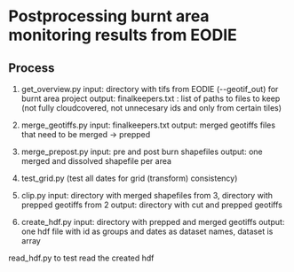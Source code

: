 # Postprocessing burnt area monitoring results from EODIE

## Process

1. get_overview.py
input: directory with tifs from EODIE (--geotif_out) for burnt area project
output: finalkeepers.txt : list of paths to files to keep (not fully cloudcovered, not unnecesary ids and only from certain tiles)

2. merge_geotiffs.py
input: finalkeepers.txt
output: merged geotiffs files that need to be merged -> prepped

3. merge_prepost.py
input: pre and post burn shapefiles
output: one merged and dissolved shapefile per area

4. test_grid.py (test all dates for grid (transform) consistency)

5. clip.py
input: directory with merged shapefiles from 3, directory with prepped geotiffs from 2
output: directory with cut and prepped geotiffs

6. create_hdf.py
input: directory with prepped and merged geotiffs
output: one hdf file with id as groups and dates as dataset names, dataset is array

read_hdf.py to test read the created hdf
